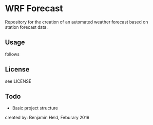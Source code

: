 # WRF Forecast

Repository for the creation of an automated weather forecast based on station forecast data.

## Usage
follows

## License
see LICENSE

## Todo
* Basic project structure

created by: Benjamin Held, Feburary 2019
